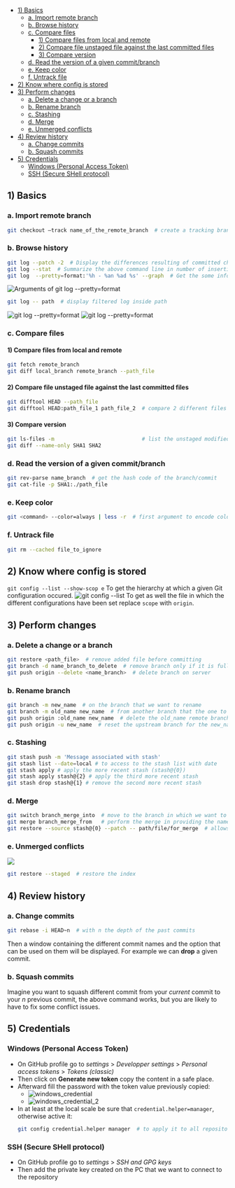 - [1) Basics](#1-basics)
  - [a. Import remote branch](#a-import-remote-branch)
  - [b. Browse history](#b-browse-history)
  - [c. Compare files](#c-compare-files)
    - [1) Compare files from local and remote](#1-compare-files-from-local-and-remote)
    - [2) Compare file unstaged file against the last committed files](#2-compare-file-unstaged-file-against-the-last-committed-files)
    - [3) Compare version](#3-compare-version)
  - [d. Read the version of a given commit/branch](#d-read-the-version-of-a-given-commitbranch)
  - [e. Keep color](#e-keep-color)
  - [f. Untrack file](#f-untrack-file)
- [2) Know where config is stored](#2-know-where-config-is-stored)
- [3) Perform changes](#3-perform-changes)
  - [a. Delete a change or a branch](#a-delete-a-change-or-a-branch)
  - [b. Rename branch](#b-rename-branch)
  - [c. Stashing](#c-stashing)
  - [d. Merge](#d-merge)
  - [e. Unmerged conflicts](#e-unmerged-conflicts)
- [4) Review history](#4-review-history)
  - [a. Change commits](#a-change-commits)
  - [b. Squash commits](#b-squash-commits)
- [5) Credentials](#5-credentials)
  - [Windows (Personal Access Token)](#windows-personal-access-token)
  - [SSH (Secure SHell protocol)](#ssh-secure-shell-protocol)

## 1) Basics
### a. Import remote branch
````bash
git checkout –track name_of_the_remote_branch  # create a tracking branch 
````

### b. Browse history
````bash
git log --patch -2  # Display the differences resulting of committed changes. -2 restrict the displaying of logs to 2. 
git log --stat  # Summarize the above command line in number of insertions/deletions by file
git log  --pretty=format:'%h - %an %ad %s' --graph  # Get the some information here the references as graph
````
![Arguments of git log --pretty=format](./images/options_git_log_pretty_format.png)

````bash
git log -- path  # display filtered log inside path
````

![git log --pretty=format](./images/git_log_part1.png)
![git log --pretty=format](./images/git_log_part2.png)

### c. Compare files
#### 1) Compare files from local and remote
````bash
git fetch remote_branch
git diff local_branch remote_branch --path_file
````
#### 2) Compare file unstaged file against the last committed files
````bash
git difftool HEAD --path_file
git difftool HEAD:path_file_1 path_file_2  # compare 2 different files
````

#### 3) Compare version
````bash
git ls-files -m                            # list the unstaged modified files
git diff --name-only SHA1 SHA2
````
### d. Read the version of a given commit/branch
````bash
git rev-parse name_branch  # get the hash code of the branch/commit
git cat-file -p SHA1:./path_file
````
### e. Keep color
````bash
git <command> --color=always | less -r  # first argument to encode color even in pipeline, second one to interpret the encoded color
````

### f. Untrack file

````bash
git rm --cached file_to_ignore
````
## 2) Know where config is stored

``git config --list --show-scop e`` To get the hierarchy at which a given Git configuration
occured.
![git config --list](./images/get_config_info.png)
To get as well the file in which the different configurations have been set replace ``scope``
with ``origin``.

## 3) Perform changes 
### a. Delete a change or a branch
````bash
git restore <path_file>  # remove added file before committing
git branch -d name_branch_to_delete  # remove branch only if it is fully merged
git push origin --delete <name_branch>  # delete branch on server
````
### b. Rename branch  
````bash
git branch -m new_name  # on the branch that we want to rename
git branch -m old_name new_name  # from another branch that the one to rename
git push origin :old_name new_name  # delete the old_name remote branch an push new_name
git push origin -u new_name  # reset the upstream branch for the new_name local branch
````

### c. Stashing
````bash
git stash push -m 'Message associated with stash'
git stash list --date=local # to access to the stash list with date
git stash apply # apply the more recent stash (stash@{0})
git stash apply stash@{2} # apply the third more recent stash
git stash drop stash@{1} # remove the second more recent stash
````

### d. Merge
````bash
git switch branch_merge_into  # move to the branch in which we want to perform changes
git merge branch_merge_from   # perform the merge in providing the name of the branch from where we want to get data.
git restore --source stash@{0} --patch -- path/file/for_merge  # allows to merge file <path/file/for_merge> from stash@{0} into HEAD
````

### e. Unmerged conflicts
![](./images/abort_merge.png)
````bash
git restore --staged  # restore the index
````

## 4) Review history
### a. Change commits
````bash
git rebase -i HEAD~n  # with n the depth of the past commits
````
Then a window containing the different commit names and the option that can be used on them will be displayed.
For example we can **drop** a given commit.

### b. Squash commits
Imagine you want to squash different commit from your $current$ commit to your $n$ previous commit, the above command works, but you are likely to have to fix some
conflict issues.


## 5) Credentials

### Windows (Personal Access Token)
- On GitHub profile go to *settings* > *Developper settings* > *Personal access tokens* > 
  *Tokens (classic)*
- Then click on **Generate new token** copy the content in a safe place.
- Afterward fill the password with the token value previously copied:
  - ![windows_credential](./images/windows_credential.png)
  - ![windows_credential_2](./images/windows_credential_2.png)
- In at least at the local scale be sure that ``credential.helper=manager``, otherwise active it:
  ````bash
  git config credential.helper manager  # to apply it to all repositories add <--global> after <config>
  ````

### SSH (Secure SHell protocol)
- On GitHub profile go to *settings* > *SSH and GPG keys* 
- Then add the private key created on the PC that we want to connect to the repository
